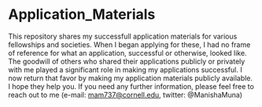 # Application_Materials

This repository shares my successfull application materials for various fellowships and societies. When I began applying for these, I had no frame of reference for what an application, successful or otherwise, looked like. The goodwill of others who shared their applications publicly or privately with me played a significant role in making my applications successful. I now return that favor by making my application materials publicly available. I hope they help you. If you need any further information, please feel free to reach out to me (e-mail: mam737@cornell.edu, twitter: @ManishaMuna)